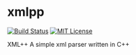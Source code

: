 # xmlpp
[![Build Status](https://travis-ci.org/talesm/xmlpp.svg?branch=master)](https://travis-ci.org/talesm/xmlpp)
[![MIT License](https://img.shields.io/badge/license-MIT-007EC7.svg)](LICENSE.md)

XML++ A simple xml parser written in C++
